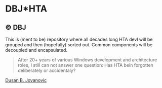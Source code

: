# DBJ*HTA 
## &copy; DBJ

This is (ment to be) repository where all decades long HTA devl will be grouped and then (hopefully) sorted out. Common components will be decoupled and encapsulated.

> After 20+ years of various Windows development and architecture roles, I still can not answer one question: Has HTA bein forgotten deliberately or accidentaly?


[Dusan B. Jovanovic](http://dbj.org)
